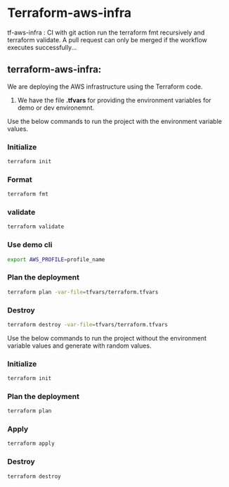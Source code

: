 # Terraform-aws-infra

tf-aws-infra : CI with git action
run the terraform fmt recursively and terraform validate. A pull request can only be merged if the workflow executes successfully...

## terraform-aws-infra:
We are deploying the AWS infrastructure using the Terraform code.

1) We have the file **.tfvars** for providing the  environment variables for demo or dev environemnt.

Use the below commands to run the project with the environment variable values.

### Initialize
```bash
terraform init
```

### Format
```bash
terraform fmt
```

### validate
```bash
terraform validate
```

### Use demo cli
```bash
export AWS_PROFILE=profile_name
```

### Plan the deployment
```bash
terraform plan -var-file=tfvars/terraform.tfvars
```

### Destroy
```bash
terraform destroy -var-file=tfvars/terraform.tfvars
```

Use the below commands to run the project without the environment variable values and generate with random values.
### Initialize
```bash
terraform init
```

### Plan the deployment
```bash
terraform plan
```

### Apply
```bash
terraform apply
```

### Destroy
```bash
terraform destroy
```
 
